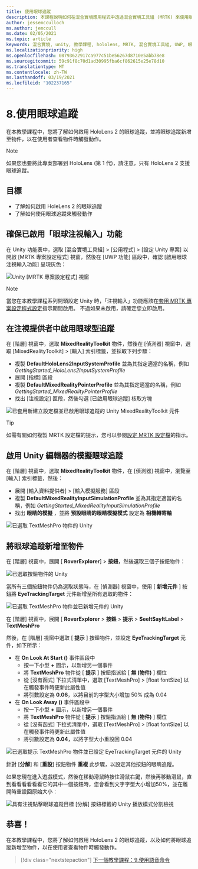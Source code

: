 ```yaml
---
title: 使用眼球追蹤
description: 本課程說明如何在混合實境應用程式中透過混合實境工具組 (MRTK) 來使用眼球追蹤。
author: jessemcculloch
ms.author: jemccull
ms.date: 02/05/2021
ms.topic: article
keywords: 混合實境, unity, 教學課程, hololens, MRTK, 混合實境工具組, UWP, 眼球追蹤
ms.localizationpriority: high
ms.openlocfilehash: 08793622917ca977c51be56267d8710e5abb78e8
ms.sourcegitcommit: 59c91f8c70d1ad30995fba6cf862615e25e78d10
ms.translationtype: MT
ms.contentlocale: zh-TW
ms.lasthandoff: 03/19/2021
ms.locfileid: "102237165"
---
```

# <a name="8-using-eye-tracking"></a>8.使用眼球追蹤

在本教學課程中，您將了解如何啟用 HoloLens 2 的眼球追蹤，並將眼球追蹤新增至物件，以在使用者查看物件時觸發動作。

> [!NOTE]
> 如果您也要將此專案部署到 HoloLens (第 1 代)，請注意，只有 HoloLens 2 支援眼球追蹤。

## <a name="objectives"></a>目標

* 了解如何啟用 HoleLens 2 的眼球追蹤
* 了解如何使用眼球追蹤來觸發動作

## <a name="ensuring-the-eye-gaze-input-capability-is-enabled"></a>確保已啟用「眼球注視輸入」功能

在 Unity 功能表中，選取 [混合實境工具組] > [公用程式] > [設定 Unity 專案] 以開啟 [MRTK 專案設定程式] 視窗，然後在 [UWP 功能] 區段中，確認 [啟用眼球注視輸入功能] 呈現灰色：

![Unity [MRTK 專案設定程式] 視窗](images/mr-learning-base/base-08-section1-step1-1.png)

> [!NOTE]
> 當您在本教學課程系列開頭設定 Unity 時，「注視輸入」功能應該在[套用 MRTK 專案設定程式設定](mr-learning-base-02.md#creating-and-configuring-the-scene)指示期間啟用。 不過如果未啟用，請確定您立即啟用。

## <a name="enabling-eye-based-gaze-in-the-gaze-provider"></a>在注視提供者中啟用眼球型追蹤

在 [階層] 視窗中，選取 **MixedRealityToolkit** 物件，然後在 [偵測器] 視窗中，選取 [MixedRealityToolkit] > [輸入] 索引標籤，並採取下列步驟：

* 複製 **DefaultHoloLens2InputSystemProfile** 並為其指定適當的名稱，例如 _GettingStarted_HoloLens2InputSystemProfile_
* 展開 [指標] 區段
* 複製 **DefaultMixedRealityPointerProfile** 並為其指定適當的名稱，例如 _GettingStarted_MixedRealityPointerProfile_
* 找出 [注視設定] 區段，然後勾選 [已啟用眼球追蹤] 核取方塊

![已套用新建立設定檔並已啟用眼球追蹤的 Unity MixedRealityToolkit 元件](images/mr-learning-base/base-08-section2-step1-1.png)

> [!TIP]
> 如需有關如何複製 MRTK 設定檔的提示，您可以參閱[設定 MRTK 設定檔](mr-learning-base-03.md)的指示。

## <a name="enabling-simulated-eye-tracking-for-the-unity-editor"></a>啟用 Unity 編輯器的模擬眼球追蹤

在 [階層] 視窗中，選取 **MixedRealityToolkit** 物件，在 [偵測器] 視窗中，瀏覽至 [輸入] 索引標籤，然後：

* 展開 [輸入資料提供者]  >  [輸入模擬服務] 區段
* 複製 **DefaultMixedRealityInputSimulationProfile** 並為其指定適當的名稱，例如 _GettingStarted_MixedRealityInputSimulationProfile_
* 找出 **眼睛的模擬** ，並將 **預設眼睛的眼睛模擬模式** 設定為 **相機轉寄軸**

![已選取 TextMeshPro 物件的 Unity](images/mr-learning-base/base-08-section3-step1-1.png)

## <a name="adding-eye-tracking-to-objects"></a>將眼球追蹤新增至物件

在 [階層] 視窗中，展開 [ **RoverExplorer**]  >  **按鈕**，然後選取三個子按鈕物件：

![已選取按鈕物件的 Unity](images/mr-learning-base/base-08-section4-step1-1.png)

當所有三個按鈕物件仍為選取狀態時，在 [偵測器] 視窗中，使用 [ **新增元件** ] 按鈕將 **EyeTrackingTarget** 元件新增至所有選取的物件：

![已選取 TextMeshPro 物件並已新增元件的 Unity](images/mr-learning-base/base-08-section4-step1-2.png)

在 [階層] 視窗中，展開 [ **RoverExplorer**  >  **按鈕**  >  **提示**  >  **SeeItSayItLabel**  >  **TextMeshPro**

然後，在 [階層] 視窗中選取 [ **提示** ] 按鈕物件，並設定 **EyeTrackingTarget** 元件，如下所示：

* 在 **On Look At Start ()** 事件區段中
  * 按一下小型 **+** 圖示，以新增另一個事件
  * 將  **TextMeshPro** 物件從 [ **提示** ] 按鈕指派給 [ **無 (物件)** ] 欄位
  * 從 [沒有函式] 下拉式清單中，選取 [TextMeshPro]  >  [float fontSize] 以在觸發事件時更新此屬性值
  * 將引數設定為 **0.06**，以將目前的字型大小增加 50% 成為 0.04
* 在 **On Look Away ()** 事件區段中
  * 按一下小型 **+** 圖示，以新增另一個事件
  * 將  **TextMeshPro** 物件從 [ **提示** ] 按鈕指派給 [ **無 (物件)** ] 欄位
  * 從 [沒有函式] 下拉式清單中，選取 [TextMeshPro]  >  [float fontSize] 以在觸發事件時更新此屬性值
  * 將引數設定為 **0.04**，以將字型大小重設回 0.04

![已選取提示 TextMeshPro 物件並已設定 EyeTrackingTarget 元件的 Unity](images/mr-learning-base/base-08-section4-step1-3.png)

針對 [**分解**] 和 [**重設**] 按鈕物件 **重複** 此步驟，以設定其他按鈕的眼睛追蹤。

如果您現在進入遊戲模式，然後在移動滑鼠時按住滑鼠右鍵，然後再移動滑鼠，直到看看看看看看它的其中一個按鈕時，您會看到文字字型大小增加50%，並在離開時重設回原始大小：

![具有注視點擊眼球追蹤目標 [分解] 按鈕標籤的 Unity 播放模式分割檢視](images/mr-learning-base/base-08-section4-step1-4.png)

## <a name="congratulations"></a>恭喜！

在本教學課程中，您將了解如何啟用 HoloLens 2 的眼球追蹤，以及如何將眼球追蹤新增至物件，以在使用者查看物件時觸發動作。

> [!div class="nextstepaction"]
> [下一個教學課程：9.使用語音命令](mr-learning-base-09.md)
